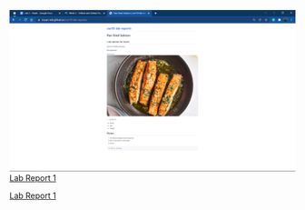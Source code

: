 ![Image](website.png)
[Lab Report 1](lab-report-1-week-2.html)

[Lab Report 1](https://Bryan-MB.github.io/<your-lab-reports-repo>/lab-report-1-week-2.html)